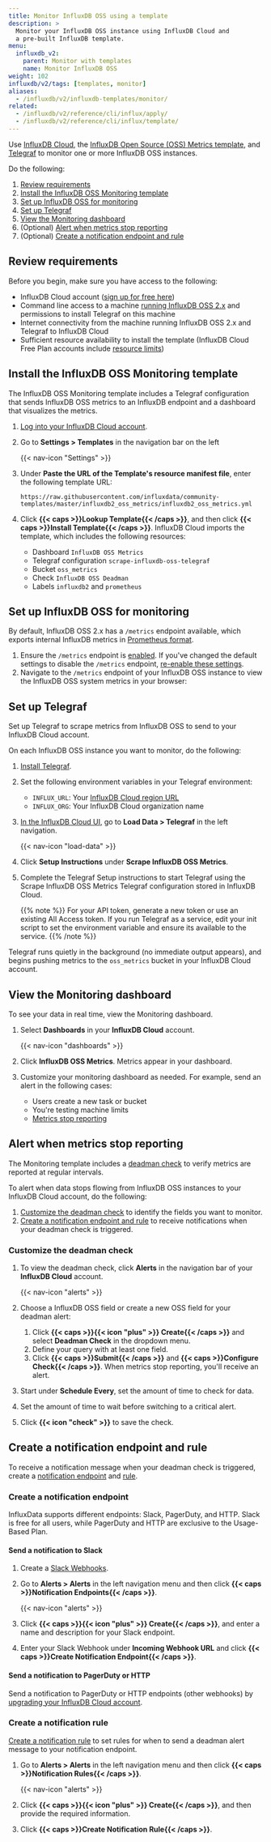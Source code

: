 ```yaml
---
title: Monitor InfluxDB OSS using a template
description: >
  Monitor your InfluxDB OSS instance using InfluxDB Cloud and
  a pre-built InfluxDB template.
menu:
  influxdb_v2:
    parent: Monitor with templates
    name: Monitor InfluxDB OSS
weight: 102
influxdb/v2/tags: [templates, monitor]
aliases:
  - /influxdb/v2/influxdb-templates/monitor/
related:
  - /influxdb/v2/reference/cli/influx/apply/
  - /influxdb/v2/reference/cli/influx/template/
---
```


Use [InfluxDB Cloud](/influxdb/cloud/), the [InfluxDB Open Source (OSS) Metrics template](https://github.com/influxdata/community-templates/tree/master/influxdb2_oss_metrics),
and [Telegraf](/telegraf/v1/) to monitor one or more InfluxDB OSS instances.

Do the following:

1. [Review requirements](#review-requirements)
2. [Install the InfluxDB OSS Monitoring template](#install-the-influxdb-oss-monitoring-template)
3. [Set up InfluxDB OSS for monitoring](#set-up-influxdb-oss-for-monitoring)
4. [Set up Telegraf](#set-up-telegraf)
5. [View the Monitoring dashboard](#view-the-monitoring-dashboard)
6. (Optional) [Alert when metrics stop reporting](#alert-when-metrics-stop-reporting)
7. (Optional) [Create a notification endpoint and rule](#create-a-notification-endpoint-and-rule)

## Review requirements

Before you begin, make sure you have access to the following:

- InfluxDB Cloud account ([sign up for free here](https://cloud2.influxdata.com/signup))
- Command line access to a machine [running InfluxDB OSS 2.x](/influxdb/v2/install/) and permissions to install Telegraf on this machine
- Internet connectivity from the machine running InfluxDB OSS 2.x and Telegraf to InfluxDB Cloud
- Sufficient resource availability to install the template (InfluxDB Cloud Free
  Plan accounts include [resource limits](/influxdb/cloud/account-management/pricing-plans/#resource-limits/influxdb/cloud/account-management/pricing-plans/#resource-limits))

## Install the InfluxDB OSS Monitoring template

The InfluxDB OSS Monitoring template includes a Telegraf configuration that sends
InfluxDB OSS metrics to an InfluxDB endpoint and a dashboard that visualizes the metrics.

1.  [Log into your InfluxDB Cloud account](https://cloud2.influxdata.com/).
2.  Go to **Settings > Templates** in the navigation bar on the left

    {{< nav-icon "Settings" >}}

3.  Under **Paste the URL of the Template's resource manifest file**, enter the
    following template URL:

    ```
    https://raw.githubusercontent.com/influxdata/community-templates/master/influxdb2_oss_metrics/influxdb2_oss_metrics.yml
    ```

4.  Click **{{< caps >}}Lookup Template{{< /caps >}}**, and then click **{{< caps >}}Install Template{{< /caps >}}**.
    InfluxDB Cloud imports the template, which includes the following resources:

    - Dashboard `InfluxDB OSS Metrics`
    - Telegraf configuration `scrape-influxdb-oss-telegraf`
    - Bucket `oss_metrics`
    - Check `InfluxDB OSS Deadman`
    - Labels `influxdb2` and `prometheus`

## Set up InfluxDB OSS for monitoring

By default, InfluxDB OSS 2.x has a `/metrics` endpoint available, which exports 
internal InfluxDB metrics in [Prometheus format](https://prometheus.io/docs/concepts/data_model/).

1. Ensure the `/metrics` endpoint is [enabled](/influxdb/v2/reference/config-options/#metrics-disabled).
   If you've changed the default settings to disable the `/metrics` endpoint,
   [re-enable these settings](/influxdb/v2/reference/config-options/#metrics-disabled).
2. Navigate to the `/metrics` endpoint of your InfluxDB OSS instance to view the InfluxDB OSS system metrics in your browser: 

## Set up Telegraf

Set up Telegraf to scrape metrics from InfluxDB OSS to send to your InfluxDB Cloud account.

On each InfluxDB OSS instance you want to monitor, do the following:

1. [Install Telegraf](/telegraf/v1/introduction/installation/).
2. Set the following environment variables in your Telegraf environment:
    
    - `INFLUX_URL`: Your [InfluxDB Cloud region URL](/influxdb/cloud/reference/regions/)
    - `INFLUX_ORG`: Your InfluxDB Cloud organization name

1. [In the InfluxDB Cloud UI](https://cloud2.influxdata.com/), go to **Load Data > Telegraf** in the left navigation.

    {{< nav-icon "load-data" >}}

2. Click **Setup Instructions** under **Scrape InfluxDB OSS Metrics**. 
3. Complete the Telegraf Setup instructions to start Telegraf using the Scrape InfluxDB OSS Metrics
   Telegraf configuration stored in InfluxDB Cloud.

      {{% note %}}
For your API token, generate a new token or use an existing All Access token. If you run Telegraf as a service, edit your init script to set the environment variable and ensure its available to the service.
      {{% /note %}}

Telegraf runs quietly in the background (no immediate output appears), and begins
pushing metrics to the `oss_metrics` bucket in your InfluxDB Cloud account.

## View the Monitoring dashboard

To see your data in real time, view the Monitoring dashboard.

1. Select **Dashboards** in your **InfluxDB Cloud** account.

    {{< nav-icon "dashboards" >}}

2. Click **InfluxDB OSS Metrics**. Metrics appear in your dashboard.
3. Customize your monitoring dashboard as needed. For example, send an alert in the following cases:
   - Users create a new task or bucket
   - You're testing machine limits
   - [Metrics stop reporting](#alert-when-metrics-stop-reporting)

## Alert when metrics stop reporting

The Monitoring template includes a [deadman check](/influxdb/cloud/monitor-alert/checks/create/#deadman-check) to verify metrics are reported at regular intervals.

To alert when data stops flowing from InfluxDB OSS instances to your InfluxDB Cloud account, do the following:

1. [Customize the deadman check](#customize-the-deadman-check) to identify the fields you want to monitor.
2. [Create a notification endpoint and rule](#create-a-notification-endpoint-and-rule) to receive notifications when your deadman check is triggered.

### Customize the deadman check

1.  To view the deadman check, click **Alerts** in the navigation bar of your **InfluxDB Cloud** account.

    {{< nav-icon "alerts" >}}

2. Choose a InfluxDB OSS field or create a new OSS field for your deadman alert:
    1.  Click **{{< caps >}}{{< icon "plus" >}} Create{{< /caps >}}** and select **Deadman Check** in the dropdown menu.
    2.  Define your query with at least one field.
    3.  Click **{{< caps >}}Submit{{< /caps >}}** and **{{< caps >}}Configure Check{{< /caps >}}**.
        When metrics stop reporting, you'll receive an alert.
3. Start under **Schedule Every**, set the amount of time to check for data.
4. Set the amount of time to wait before switching to a critical alert.
5. Click **{{< icon "check" >}}** to save the check.

## Create a notification endpoint and rule

To receive a notification message when your deadman check is triggered, create a [notification endpoint](#create-a-notification-endpoint) and [rule](#create-a-notification-rule). 

### Create a notification endpoint 

InfluxData supports different endpoints: Slack, PagerDuty, and HTTP. Slack is free for all users, while PagerDuty and HTTP are exclusive to the Usage-Based Plan. 

#### Send a notification to Slack

1.  Create a [Slack Webhooks](https://api.slack.com/messaging/webhooks). 
2.  Go to **Alerts > Alerts** in the left navigation menu and then click **{{< caps >}}Notification Endpoints{{< /caps >}}**.

    {{< nav-icon "alerts" >}}

4.  Click **{{< caps >}}{{< icon "plus" >}} Create{{< /caps >}}**, and enter a name and description for your Slack endpoint. 
3.  Enter your Slack Webhook under **Incoming Webhook URL** and click **{{< caps >}}Create Notification Endpoint{{< /caps >}}**. 

#### Send a notification to PagerDuty or HTTP 

Send a notification to PagerDuty or HTTP endpoints (other webhooks) by [upgrading your InfluxDB Cloud account](/influxdb/cloud/account-management/billing/#upgrade-to-usage-based-plan).

### Create a notification rule 

[Create a notification rule](/influxdb/cloud/monitor-alert/notification-rules/create/) to set rules for when to send a deadman alert message to your notification endpoint. 

1.  Go to **Alerts > Alerts** in the left navigation menu and then click **{{< caps >}}Notification Rules{{< /caps >}}**.

    {{< nav-icon "alerts" >}}

4.  Click **{{< caps >}}{{< icon "plus" >}} Create{{< /caps >}}**, and then provide
    the required information. 
3.  Click **{{< caps >}}Create Notification Rule{{< /caps >}}**. 
